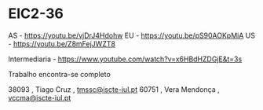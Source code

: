 # EIC2-36

AS - https://youtu.be/vjDrJ4Hdohw
EU - https://youtu.be/pS90AOKpMiA
US - https://youtu.be/Z8mFejJWZT8

Intermediaria - https://www.youtube.com/watch?v=x6HBdHZDGjE&t=3s

Trabalho encontra-se completo

38093 , Tiago Cruz , tmssc@iscte-iul.pt
60751 , Vera Mendonça , vccma@iscte-iul.pt

